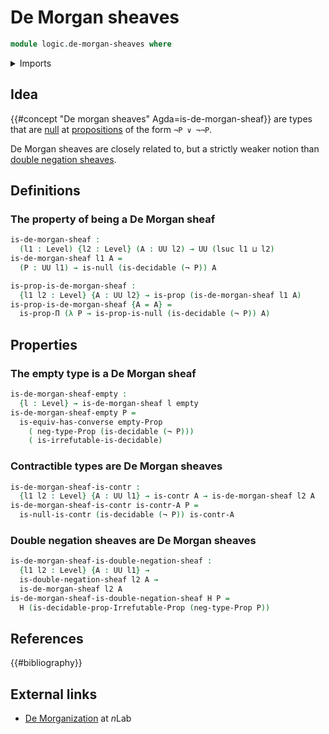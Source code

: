 # De Morgan sheaves

```agda
module logic.de-morgan-sheaves where
```

<details><summary>Imports</summary>

```agda
open import foundation.contractible-types
open import foundation.coproduct-types
open import foundation.decidable-types
open import foundation.dependent-pair-types
open import foundation.double-negation
open import foundation.empty-types
open import foundation.irrefutable-propositions
open import foundation.logical-equivalences
open import foundation.negation
open import foundation.type-arithmetic-cartesian-product-types
open import foundation.universal-property-coproduct-types
open import foundation.universe-levels

open import foundation-core.equivalences
open import foundation-core.function-types
open import foundation-core.propositions

open import logic.de-morgans-law

open import orthogonal-factorization-systems.double-negation-sheaves
open import orthogonal-factorization-systems.null-types
```

</details>

## Idea

{{#concept "De morgan sheaves" Agda=is-de-morgan-sheaf}} are types that are
[null](orthogonal-factorization-systems.null-types.md) at
[propositions](foundation-core.propositions.md) of the form `¬P ∨ ¬¬P`.

De Morgan sheaves are closely related to, but a strictly weaker notion than
[double negation sheaves](orthogonal-factorization-systems.double-negation-sheaves.md).

## Definitions

### The property of being a De Morgan sheaf

```agda
is-de-morgan-sheaf :
  (l1 : Level) {l2 : Level} (A : UU l2) → UU (lsuc l1 ⊔ l2)
is-de-morgan-sheaf l1 A =
  (P : UU l1) → is-null (is-decidable (¬ P)) A

is-prop-is-de-morgan-sheaf :
  {l1 l2 : Level} {A : UU l2} → is-prop (is-de-morgan-sheaf l1 A)
is-prop-is-de-morgan-sheaf {A = A} =
  is-prop-Π (λ P → is-prop-is-null (is-decidable (¬ P)) A)
```

## Properties

### The empty type is a De Morgan sheaf

```agda
is-de-morgan-sheaf-empty :
  {l : Level} → is-de-morgan-sheaf l empty
is-de-morgan-sheaf-empty P =
  is-equiv-has-converse empty-Prop
    ( neg-type-Prop (is-decidable (¬ P)))
    ( is-irrefutable-is-decidable)
```

### Contractible types are De Morgan sheaves

```agda
is-de-morgan-sheaf-is-contr :
  {l1 l2 : Level} {A : UU l1} → is-contr A → is-de-morgan-sheaf l2 A
is-de-morgan-sheaf-is-contr is-contr-A P =
  is-null-is-contr (is-decidable (¬ P)) is-contr-A
```

### Double negation sheaves are De Morgan sheaves

```agda
is-de-morgan-sheaf-is-double-negation-sheaf :
  {l1 l2 : Level} {A : UU l1} →
  is-double-negation-sheaf l2 A →
  is-de-morgan-sheaf l2 A
is-de-morgan-sheaf-is-double-negation-sheaf H P =
  H (is-decidable-prop-Irrefutable-Prop (neg-type-Prop P))
```

## References

{{#bibliography}}

## External links

- [De Morganization](https://ncatlab.org/nlab/show/De+Morganization) at $n$Lab
